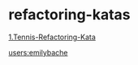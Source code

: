 # refactoring-katas

[1.Tennis-Refactoring-Kata](https://github.com/emilybache/Tennis-Refactoring-Kata) 

[users:emilybache](https://github.com/emilybache)

